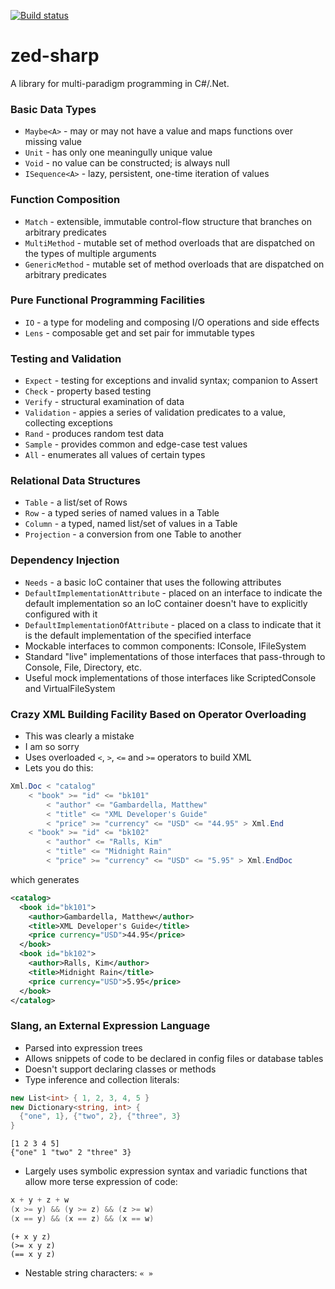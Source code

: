 [![Build status](https://ci.appveyor.com/api/projects/status/tdqkpf9pfgno6ip2?svg=true)](https://ci.appveyor.com/project/rkoeninger/zed-sharp)

# zed-sharp

A library for multi-paradigm programming in C#/.Net.

### Basic Data Types

  * `Maybe<A>` - may or may not have a value and maps functions over missing value
  * `Unit` - has only one meaningully unique value
  * `Void` - no value can be constructed; is always null
  * `ISequence<A>` - lazy, persistent, one-time iteration of values

### Function Composition

  * `Match` - extensible, immutable control-flow structure that branches on arbitrary predicates
  * `MultiMethod` - mutable set of method overloads that are dispatched on the types of multiple arguments
  * `GenericMethod` - mutable set of method overloads that are dispatched on arbitrary predicates

### Pure Functional Programming Facilities

  * `IO` - a type for modeling and composing I/O operations and side effects
  * `Lens` - composable get and set pair for immutable types

### Testing and Validation

  * `Expect` - testing for exceptions and invalid syntax; companion to Assert
  * `Check` - property based testing
  * `Verify` - structural examination of data
  * `Validation` - appies a series of validation predicates to a value, collecting exceptions
  * `Rand` - produces random test data
  * `Sample` - provides common and edge-case test values
  * `All` - enumerates all values of certain types

### Relational Data Structures

  * `Table` - a list/set of Rows
  * `Row` - a typed series of named values in a Table
  * `Column` - a typed, named list/set of values in a Table
  * `Projection` - a conversion from one Table to another

### Dependency Injection

  * `Needs` - a basic IoC container that uses the following attributes
  * `DefaultImplementationAttribute` - placed on an interface to indicate the default implementation so an IoC container doesn't have to explicitly configured with it
  * `DefaultImplementationOfAttribute` - placed on a class to indicate that it is the default implementation of the specified interface
  * Mockable interfaces to common components: IConsole, IFileSystem
  * Standard "live" implementations of those interfaces that pass-through to Console, File, Directory, etc.
  * Useful mock implementations of those interfaces like ScriptedConsole and VirtualFileSystem

### Crazy XML Building Facility Based on Operator Overloading

  * This was clearly a mistake
  * I am so sorry
  * Uses overloaded `<`, `>`, `<=` and `>=` operators to build XML
  * Lets you do this:

```csharp
Xml.Doc < "catalog"
    < "book" >= "id" <= "bk101"
        < "author" <= "Gambardella, Matthew"
        < "title" <= "XML Developer's Guide"
        < "price" >= "currency" <= "USD" <= "44.95" > Xml.End
    < "book" >= "id" <= "bk102"
        < "author" <= "Ralls, Kim"
        < "title" <= "Midnight Rain"
        < "price" >= "currency" <= "USD" <= "5.95" > Xml.EndDoc
```

which generates

```xml
<catalog>
  <book id="bk101">
    <author>Gambardella, Matthew</author>
    <title>XML Developer's Guide</title>
    <price currency="USD">44.95</price>
  </book>
  <book id="bk102">
    <author>Ralls, Kim</author>
    <title>Midnight Rain</title>
    <price currency="USD">5.95</price>
  </book>
</catalog>
```

### Slang, an External Expression Language

  * Parsed into expression trees
  * Allows snippets of code to be declared in config files or database tables
  * Doesn't support declaring classes or methods
  * Type inference and collection literals:

```csharp
new List<int> { 1, 2, 3, 4, 5 }
new Dictionary<string, int> {
  {"one", 1}, {"two", 2}, {"three", 3}
}
```

```
[1 2 3 4 5]
{"one" 1 "two" 2 "three" 3}
```

  * Largely uses symbolic expression syntax and variadic functions that allow more terse expression of code:

```csharp
x + y + z + w
(x >= y) && (y >= z) && (z >= w)
(x == y) && (x == z) && (x == w)
```

```
(+ x y z)
(>= x y z)
(== x y z)
```

  * Nestable string characters: `« »`
